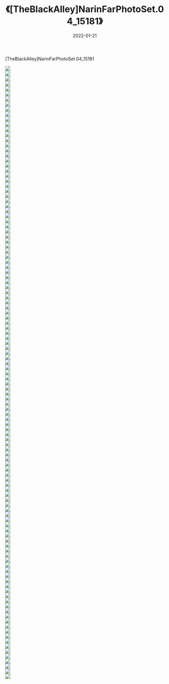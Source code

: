 ﻿---
layout: post
title:  《[TheBlackAlley]NarinFarPhotoSet.04_15181》
date:   2022-01-21
img: http://imgx.orgx.ga/漏D/2022/[TheBlackAlley]NarinFarPhotoSet.04_15181/000.jpg
categories: [美女, 清纯, 唯美]
---

[TheBlackAlley]NarinFarPhotoSet.04_15181

  ![](http://imgx.orgx.ga/漏D/2022/[TheBlackAlley]NarinFarPhotoSet.04_15181/001.jpg) <br> ![](http://imgx.orgx.ga/漏D/2022/[TheBlackAlley]NarinFarPhotoSet.04_15181/002.jpg) <br> ![](http://imgx.orgx.ga/漏D/2022/[TheBlackAlley]NarinFarPhotoSet.04_15181/003.jpg) <br> ![](http://imgx.orgx.ga/漏D/2022/[TheBlackAlley]NarinFarPhotoSet.04_15181/004.jpg) <br> ![](http://imgx.orgx.ga/漏D/2022/[TheBlackAlley]NarinFarPhotoSet.04_15181/005.jpg) <br> ![](http://imgx.orgx.ga/漏D/2022/[TheBlackAlley]NarinFarPhotoSet.04_15181/006.jpg) <br> ![](http://imgx.orgx.ga/漏D/2022/[TheBlackAlley]NarinFarPhotoSet.04_15181/007.jpg) <br> ![](http://imgx.orgx.ga/漏D/2022/[TheBlackAlley]NarinFarPhotoSet.04_15181/008.jpg) <br> ![](http://imgx.orgx.ga/漏D/2022/[TheBlackAlley]NarinFarPhotoSet.04_15181/009.jpg) <br> ![](http://imgx.orgx.ga/漏D/2022/[TheBlackAlley]NarinFarPhotoSet.04_15181/010.jpg) <br> ![](http://imgx.orgx.ga/漏D/2022/[TheBlackAlley]NarinFarPhotoSet.04_15181/011.jpg) <br> ![](http://imgx.orgx.ga/漏D/2022/[TheBlackAlley]NarinFarPhotoSet.04_15181/012.jpg) <br> ![](http://imgx.orgx.ga/漏D/2022/[TheBlackAlley]NarinFarPhotoSet.04_15181/013.jpg) <br> ![](http://imgx.orgx.ga/漏D/2022/[TheBlackAlley]NarinFarPhotoSet.04_15181/014.jpg) <br> ![](http://imgx.orgx.ga/漏D/2022/[TheBlackAlley]NarinFarPhotoSet.04_15181/015.jpg) <br> ![](http://imgx.orgx.ga/漏D/2022/[TheBlackAlley]NarinFarPhotoSet.04_15181/016.jpg) <br> ![](http://imgx.orgx.ga/漏D/2022/[TheBlackAlley]NarinFarPhotoSet.04_15181/017.jpg) <br> ![](http://imgx.orgx.ga/漏D/2022/[TheBlackAlley]NarinFarPhotoSet.04_15181/018.jpg) <br> ![](http://imgx.orgx.ga/漏D/2022/[TheBlackAlley]NarinFarPhotoSet.04_15181/019.jpg) <br> ![](http://imgx.orgx.ga/漏D/2022/[TheBlackAlley]NarinFarPhotoSet.04_15181/020.jpg) <br> ![](http://imgx.orgx.ga/漏D/2022/[TheBlackAlley]NarinFarPhotoSet.04_15181/021.jpg) <br> ![](http://imgx.orgx.ga/漏D/2022/[TheBlackAlley]NarinFarPhotoSet.04_15181/022.jpg) <br> ![](http://imgx.orgx.ga/漏D/2022/[TheBlackAlley]NarinFarPhotoSet.04_15181/023.jpg) <br> ![](http://imgx.orgx.ga/漏D/2022/[TheBlackAlley]NarinFarPhotoSet.04_15181/024.jpg) <br> ![](http://imgx.orgx.ga/漏D/2022/[TheBlackAlley]NarinFarPhotoSet.04_15181/025.jpg) <br> ![](http://imgx.orgx.ga/漏D/2022/[TheBlackAlley]NarinFarPhotoSet.04_15181/026.jpg) <br> ![](http://imgx.orgx.ga/漏D/2022/[TheBlackAlley]NarinFarPhotoSet.04_15181/027.jpg) <br> ![](http://imgx.orgx.ga/漏D/2022/[TheBlackAlley]NarinFarPhotoSet.04_15181/028.jpg) <br> ![](http://imgx.orgx.ga/漏D/2022/[TheBlackAlley]NarinFarPhotoSet.04_15181/029.jpg) <br> ![](http://imgx.orgx.ga/漏D/2022/[TheBlackAlley]NarinFarPhotoSet.04_15181/030.jpg) <br> ![](http://imgx.orgx.ga/漏D/2022/[TheBlackAlley]NarinFarPhotoSet.04_15181/031.jpg) <br> ![](http://imgx.orgx.ga/漏D/2022/[TheBlackAlley]NarinFarPhotoSet.04_15181/032.jpg) <br> ![](http://imgx.orgx.ga/漏D/2022/[TheBlackAlley]NarinFarPhotoSet.04_15181/033.jpg) <br> ![](http://imgx.orgx.ga/漏D/2022/[TheBlackAlley]NarinFarPhotoSet.04_15181/034.jpg) <br> ![](http://imgx.orgx.ga/漏D/2022/[TheBlackAlley]NarinFarPhotoSet.04_15181/035.jpg) <br> ![](http://imgx.orgx.ga/漏D/2022/[TheBlackAlley]NarinFarPhotoSet.04_15181/036.jpg) <br> ![](http://imgx.orgx.ga/漏D/2022/[TheBlackAlley]NarinFarPhotoSet.04_15181/037.jpg) <br> ![](http://imgx.orgx.ga/漏D/2022/[TheBlackAlley]NarinFarPhotoSet.04_15181/038.jpg) <br> ![](http://imgx.orgx.ga/漏D/2022/[TheBlackAlley]NarinFarPhotoSet.04_15181/039.jpg) <br> ![](http://imgx.orgx.ga/漏D/2022/[TheBlackAlley]NarinFarPhotoSet.04_15181/040.jpg) <br> ![](http://imgx.orgx.ga/漏D/2022/[TheBlackAlley]NarinFarPhotoSet.04_15181/041.jpg) <br> ![](http://imgx.orgx.ga/漏D/2022/[TheBlackAlley]NarinFarPhotoSet.04_15181/042.jpg) <br> ![](http://imgx.orgx.ga/漏D/2022/[TheBlackAlley]NarinFarPhotoSet.04_15181/043.jpg) <br> ![](http://imgx.orgx.ga/漏D/2022/[TheBlackAlley]NarinFarPhotoSet.04_15181/044.jpg) <br> ![](http://imgx.orgx.ga/漏D/2022/[TheBlackAlley]NarinFarPhotoSet.04_15181/045.jpg) <br> ![](http://imgx.orgx.ga/漏D/2022/[TheBlackAlley]NarinFarPhotoSet.04_15181/046.jpg) <br> ![](http://imgx.orgx.ga/漏D/2022/[TheBlackAlley]NarinFarPhotoSet.04_15181/047.jpg) <br> ![](http://imgx.orgx.ga/漏D/2022/[TheBlackAlley]NarinFarPhotoSet.04_15181/048.jpg) <br> ![](http://imgx.orgx.ga/漏D/2022/[TheBlackAlley]NarinFarPhotoSet.04_15181/049.jpg) <br> ![](http://imgx.orgx.ga/漏D/2022/[TheBlackAlley]NarinFarPhotoSet.04_15181/050.jpg) <br> ![](http://imgx.orgx.ga/漏D/2022/[TheBlackAlley]NarinFarPhotoSet.04_15181/051.jpg) <br> ![](http://imgx.orgx.ga/漏D/2022/[TheBlackAlley]NarinFarPhotoSet.04_15181/052.jpg) <br> ![](http://imgx.orgx.ga/漏D/2022/[TheBlackAlley]NarinFarPhotoSet.04_15181/053.jpg) <br> ![](http://imgx.orgx.ga/漏D/2022/[TheBlackAlley]NarinFarPhotoSet.04_15181/054.jpg) <br> ![](http://imgx.orgx.ga/漏D/2022/[TheBlackAlley]NarinFarPhotoSet.04_15181/055.jpg) <br> ![](http://imgx.orgx.ga/漏D/2022/[TheBlackAlley]NarinFarPhotoSet.04_15181/056.jpg) <br> ![](http://imgx.orgx.ga/漏D/2022/[TheBlackAlley]NarinFarPhotoSet.04_15181/057.jpg) <br> ![](http://imgx.orgx.ga/漏D/2022/[TheBlackAlley]NarinFarPhotoSet.04_15181/058.jpg) <br> ![](http://imgx.orgx.ga/漏D/2022/[TheBlackAlley]NarinFarPhotoSet.04_15181/059.jpg) <br> ![](http://imgx.orgx.ga/漏D/2022/[TheBlackAlley]NarinFarPhotoSet.04_15181/060.jpg) <br> ![](http://imgx.orgx.ga/漏D/2022/[TheBlackAlley]NarinFarPhotoSet.04_15181/061.jpg) <br> ![](http://imgx.orgx.ga/漏D/2022/[TheBlackAlley]NarinFarPhotoSet.04_15181/062.jpg) <br> ![](http://imgx.orgx.ga/漏D/2022/[TheBlackAlley]NarinFarPhotoSet.04_15181/063.jpg) <br> ![](http://imgx.orgx.ga/漏D/2022/[TheBlackAlley]NarinFarPhotoSet.04_15181/064.jpg) <br> ![](http://imgx.orgx.ga/漏D/2022/[TheBlackAlley]NarinFarPhotoSet.04_15181/065.jpg) <br> ![](http://imgx.orgx.ga/漏D/2022/[TheBlackAlley]NarinFarPhotoSet.04_15181/066.jpg) <br> ![](http://imgx.orgx.ga/漏D/2022/[TheBlackAlley]NarinFarPhotoSet.04_15181/067.jpg) <br> ![](http://imgx.orgx.ga/漏D/2022/[TheBlackAlley]NarinFarPhotoSet.04_15181/068.jpg) <br> ![](http://imgx.orgx.ga/漏D/2022/[TheBlackAlley]NarinFarPhotoSet.04_15181/069.jpg) <br> ![](http://imgx.orgx.ga/漏D/2022/[TheBlackAlley]NarinFarPhotoSet.04_15181/070.jpg) <br> ![](http://imgx.orgx.ga/漏D/2022/[TheBlackAlley]NarinFarPhotoSet.04_15181/071.jpg) <br> ![](http://imgx.orgx.ga/漏D/2022/[TheBlackAlley]NarinFarPhotoSet.04_15181/072.jpg) <br> ![](http://imgx.orgx.ga/漏D/2022/[TheBlackAlley]NarinFarPhotoSet.04_15181/073.jpg) <br> ![](http://imgx.orgx.ga/漏D/2022/[TheBlackAlley]NarinFarPhotoSet.04_15181/074.jpg) <br> ![](http://imgx.orgx.ga/漏D/2022/[TheBlackAlley]NarinFarPhotoSet.04_15181/075.jpg) <br> ![](http://imgx.orgx.ga/漏D/2022/[TheBlackAlley]NarinFarPhotoSet.04_15181/076.jpg) <br> ![](http://imgx.orgx.ga/漏D/2022/[TheBlackAlley]NarinFarPhotoSet.04_15181/077.jpg) <br> ![](http://imgx.orgx.ga/漏D/2022/[TheBlackAlley]NarinFarPhotoSet.04_15181/078.jpg) <br> ![](http://imgx.orgx.ga/漏D/2022/[TheBlackAlley]NarinFarPhotoSet.04_15181/079.jpg) <br> ![](http://imgx.orgx.ga/漏D/2022/[TheBlackAlley]NarinFarPhotoSet.04_15181/080.jpg) <br> ![](http://imgx.orgx.ga/漏D/2022/[TheBlackAlley]NarinFarPhotoSet.04_15181/081.jpg) <br> ![](http://imgx.orgx.ga/漏D/2022/[TheBlackAlley]NarinFarPhotoSet.04_15181/082.jpg) <br> ![](http://imgx.orgx.ga/漏D/2022/[TheBlackAlley]NarinFarPhotoSet.04_15181/083.jpg) <br> ![](http://imgx.orgx.ga/漏D/2022/[TheBlackAlley]NarinFarPhotoSet.04_15181/084.jpg) <br> ![](http://imgx.orgx.ga/漏D/2022/[TheBlackAlley]NarinFarPhotoSet.04_15181/085.jpg) <br> ![](http://imgx.orgx.ga/漏D/2022/[TheBlackAlley]NarinFarPhotoSet.04_15181/086.jpg) <br> ![](http://imgx.orgx.ga/漏D/2022/[TheBlackAlley]NarinFarPhotoSet.04_15181/087.jpg) <br> ![](http://imgx.orgx.ga/漏D/2022/[TheBlackAlley]NarinFarPhotoSet.04_15181/088.jpg) <br> ![](http://imgx.orgx.ga/漏D/2022/[TheBlackAlley]NarinFarPhotoSet.04_15181/089.jpg) <br> ![](http://imgx.orgx.ga/漏D/2022/[TheBlackAlley]NarinFarPhotoSet.04_15181/090.jpg) <br> ![](http://imgx.orgx.ga/漏D/2022/[TheBlackAlley]NarinFarPhotoSet.04_15181/091.jpg) <br> ![](http://imgx.orgx.ga/漏D/2022/[TheBlackAlley]NarinFarPhotoSet.04_15181/092.jpg) <br> ![](http://imgx.orgx.ga/漏D/2022/[TheBlackAlley]NarinFarPhotoSet.04_15181/093.jpg) <br> ![](http://imgx.orgx.ga/漏D/2022/[TheBlackAlley]NarinFarPhotoSet.04_15181/094.jpg) <br> ![](http://imgx.orgx.ga/漏D/2022/[TheBlackAlley]NarinFarPhotoSet.04_15181/095.jpg) <br> ![](http://imgx.orgx.ga/漏D/2022/[TheBlackAlley]NarinFarPhotoSet.04_15181/096.jpg) <br> ![](http://imgx.orgx.ga/漏D/2022/[TheBlackAlley]NarinFarPhotoSet.04_15181/097.jpg) <br> ![](http://imgx.orgx.ga/漏D/2022/[TheBlackAlley]NarinFarPhotoSet.04_15181/098.jpg) <br> ![](http://imgx.orgx.ga/漏D/2022/[TheBlackAlley]NarinFarPhotoSet.04_15181/099.jpg) <br> ![](http://imgx.orgx.ga/漏D/2022/[TheBlackAlley]NarinFarPhotoSet.04_15181/100.jpg) <br> ![](http://imgx.orgx.ga/漏D/2022/[TheBlackAlley]NarinFarPhotoSet.04_15181/101.jpg) <br> ![](http://imgx.orgx.ga/漏D/2022/[TheBlackAlley]NarinFarPhotoSet.04_15181/102.jpg) <br> ![](http://imgx.orgx.ga/漏D/2022/[TheBlackAlley]NarinFarPhotoSet.04_15181/103.jpg) <br> ![](http://imgx.orgx.ga/漏D/2022/[TheBlackAlley]NarinFarPhotoSet.04_15181/104.jpg) <br> ![](http://imgx.orgx.ga/漏D/2022/[TheBlackAlley]NarinFarPhotoSet.04_15181/105.jpg) <br> ![](http://imgx.orgx.ga/漏D/2022/[TheBlackAlley]NarinFarPhotoSet.04_15181/106.jpg) <br> ![](http://imgx.orgx.ga/漏D/2022/[TheBlackAlley]NarinFarPhotoSet.04_15181/107.jpg) <br> ![](http://imgx.orgx.ga/漏D/2022/[TheBlackAlley]NarinFarPhotoSet.04_15181/108.jpg) <br> ![](http://imgx.orgx.ga/漏D/2022/[TheBlackAlley]NarinFarPhotoSet.04_15181/109.jpg) <br> ![](http://imgx.orgx.ga/漏D/2022/[TheBlackAlley]NarinFarPhotoSet.04_15181/110.jpg) <br> ![](http://imgx.orgx.ga/漏D/2022/[TheBlackAlley]NarinFarPhotoSet.04_15181/111.jpg) <br> ![](http://imgx.orgx.ga/漏D/2022/[TheBlackAlley]NarinFarPhotoSet.04_15181/112.jpg) <br> ![](http://imgx.orgx.ga/漏D/2022/[TheBlackAlley]NarinFarPhotoSet.04_15181/113.jpg) <br> ![](http://imgx.orgx.ga/漏D/2022/[TheBlackAlley]NarinFarPhotoSet.04_15181/114.jpg) <br> ![](http://imgx.orgx.ga/漏D/2022/[TheBlackAlley]NarinFarPhotoSet.04_15181/115.jpg) <br> ![](http://imgx.orgx.ga/漏D/2022/[TheBlackAlley]NarinFarPhotoSet.04_15181/116.jpg) <br> ![](http://imgx.orgx.ga/漏D/2022/[TheBlackAlley]NarinFarPhotoSet.04_15181/117.jpg) <br> ![](http://imgx.orgx.ga/漏D/2022/[TheBlackAlley]NarinFarPhotoSet.04_15181/118.jpg) <br> ![](http://imgx.orgx.ga/漏D/2022/[TheBlackAlley]NarinFarPhotoSet.04_15181/119.jpg) <br> ![](http://imgx.orgx.ga/漏D/2022/[TheBlackAlley]NarinFarPhotoSet.04_15181/120.jpg) <br> ![](http://imgx.orgx.ga/漏D/2022/[TheBlackAlley]NarinFarPhotoSet.04_15181/121.jpg) <br>